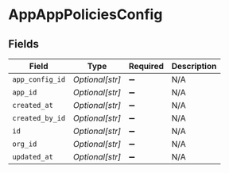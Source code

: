 # AppAppPoliciesConfig


## Fields

| Field              | Type               | Required           | Description        |
| ------------------ | ------------------ | ------------------ | ------------------ |
| `app_config_id`    | *Optional[str]*    | :heavy_minus_sign: | N/A                |
| `app_id`           | *Optional[str]*    | :heavy_minus_sign: | N/A                |
| `created_at`       | *Optional[str]*    | :heavy_minus_sign: | N/A                |
| `created_by_id`    | *Optional[str]*    | :heavy_minus_sign: | N/A                |
| `id`               | *Optional[str]*    | :heavy_minus_sign: | N/A                |
| `org_id`           | *Optional[str]*    | :heavy_minus_sign: | N/A                |
| `updated_at`       | *Optional[str]*    | :heavy_minus_sign: | N/A                |